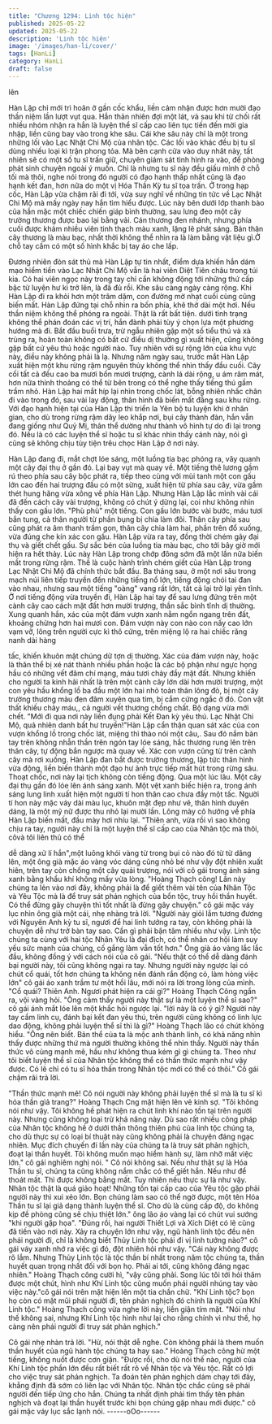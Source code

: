 ```yaml
---
title: "Chương 1294: Linh tộc hiện"
published: 2025-05-22
updated: 2025-05-22
description: 'Linh tộc hiện'
image: '/images/han-li/cover/'
tags: [HanLi]
category: HanLi
draft: false
---
```


lên

Hàn Lập chỉ mới trì hoãn ở gần cốc khẩu, liền cảm nhận được
hơn mười đạo thần niệm lần lượt vụt qua.
Hắn thản nhiên đợi một lát, và sau khi từ chối rất nhiều nhóm
nhận ra hắn là luyện thể sĩ cấp cao liên tục tiến đến mời gia nhập,
liền cũng bay vào trong khe sâu.
Cái khe sâu này chỉ là một trong những lối vào Lạc Nhật Chi Mộ
của nhân tộc. Các lối vào khác đều bị tu sĩ dùng nhiều loại kì trận
phong tỏa. Mà bên cạnh cửa vào duy nhât này, tất nhiên sẽ có
một số tu sĩ trấn giữ, chuyên giám sát tình hình ra vào, để phòng
phát sinh chuyện ngoài ý muốn.
Chỉ là nhưng tu sĩ này đều giấu mình ở chỗ tối mà thôi, nghe nói
trong đó người có đạo hạnh thấp nhất cũng là đạo hạnh kết đan,
hơn nữa do một vị Hóa Thần Kỳ tu sĩ tọa trấn.
Ở trong hạp cốc, Hàn Lập vừa chậm rãi đi tới, vừa suy nghĩ về
những tin tức về Lạc Nhật Chi Mộ mà mấy ngày nay hắn tìm hiểu
được.
Lúc này bên dưới lớp thanh bào của hắn mặc một chiếc chiến
giáp bình thường, sau lưng đeo một cây trường thương được bao
lại bằng vải.
Cán thương đen nhánh, nhưng phía cuối được khảm nhiều viên
tinh thạch màu xanh, lặng lẽ phát sáng.
Bản thân cây thương là màu bạc, nhất thời không thể nhìn ra là
làm bằng vật liệu gì.Ở chỗ tay cầm có một số hình khắc bị tay áo
che lấp.

Đương nhiên đòn sát thủ mà Hàn Lập tự tin nhất, điểm dựa khiến
hắn dám mạo hiểm tiến vào Lạc Nhật Chi Mộ vẫn là hai viên Diệt
Tiên châu trong túi kia. Có hai viên ngọc này trong tay chỉ cần
không động tới những thứ cấp bậc từ luyện hư kì trở lên, là đã đủ
rồi.
Khe sâu càng ngày càng rộng. Khi Hàn Lập đi ra khỏi hơn một
trăm dặm, con đường mờ nhạt cuối cùng cũng biến mất.
Hàn Lập đứng tại chỗ nhìn ra bốn phía, khẽ thở dài một hơi.
Nếu thần niệm không thể phóng ra ngoài. Thật là rất bất tiện.
dưới tình trạng không thể phán đoán các vị trí, hắn đành phải tùy
ý chọn lựa một phương hướng mà đi.
Bắt đầu buổi trưa, trừ ngẫu nhiên gặp một số tiểu thú và xà trùng
ra, hoàn toàn không có bất cứ điều dị thường gì xuất hiện, cũng
không gặp bất cứ yêu thú hoặc người nào.
Tuy nhiên với sự rộng lớn của khu vực này, điều này không phải
là lạ.
Nhưng năm ngày sau, trước mắt Hàn Lập xuất hiện một khu rừng
rậm nguyên thủy không thể nhìn thấy đầu cuối.
Cây cối tất cả đều cao ba mươi bốn mươi trượng, cành lá dài
rộng, u ám râm mát, hơn nữa thỉnh thoảng có thể từ bên trong có
thể nghe thấy tiếng thú gầm trầm nhỏ. Hàn Lập hai mắt híp lại
nhìn trong chốc lát, bỗng nhiên nhấc chân đi vào trong đó, sau vài
lay động, thân hình đã biến mất đằng sau khu rừng.
Với đạo hạnh hiện tại của Hàn Lập thi triển la Yên bộ tu luyện khi
ở nhân gian, cho dù trong rừng rậm dây leo khắp nơi, bụi cây
thành đàn, hắn vẫn đang giống như Quỷ Mị, thân thể dường như
thành vô hình tự do đi lại trong đó.
Nếu là có các luyện thể sĩ hoặc tu sĩ khác nhìn thấy cảnh này, nói
gì cũng sẽ không chịu tùy tiện trêu chọc Hàn Lập ở nơi này.

Hàn Lập đang đi, mắt chợt lóe sáng, một luồng tia bạc phóng ra,
vây quanh một cây đại thụ ở gần đó. Lại bay vụt mà quay về.
Một tiếng thê lương gầm rú theo phía sau cây bộc phát ra, tiếp
theo cùng với mùi tanh một con gấu lớn cao đến hai trượng đầu
có một sừng, xuất hiện từ phía sau cây, vừa gầm thét hung hăng
vừa xông về phía Hàn Lập.
Nhưng Hàn Lập lắc mình vài cái đã đến cách cây vài trượng,
không có chút ý dừng lại, coi như không nhìn thấy con gấu lớn.
"Phù phù" một tiếng. Con gấu lớn bước vài bước, máu tươi bắn
tung, cả thân người từ phần bụng bị chia làm đôi.
Thân cây phía sau cũng phát ra âm thanh trầm gọn, thân cây chia
làm hai, phần trên đổ xuống, vừa đúng che kín xác con gấu.
Hàn Lập vừa ra tay, đồng thời chém gãy đại thụ và giết chết gấu.
Sự sắc bén của luồng tia màu bạc, cho tới bây giờ mới hiện ra hết
thảy.
Lúc này Hàn Lập trong chớp đông sớm đã một lần nữa biến mất
trong rừng rậm.
Thế là cuộc hành trình chém giết của Hàn Lập trong Lạc Nhật Chi
Mộ đã chính thức bắt đầu.
Ba tháng sau, ở một nơi sâu trong mạch núi liên tiếp truyền đến
những tiếng nổ lớn, tiếng động chói tai đan vào nhau, nhưng sau
một tiếng "oàng" vang rất lớn, tất cả lại trở lại yên tĩnh.
Ở nơi tiếng động vừa truyền đi, Hàn Lập hai tay để sau lưng đứng
trên một cành cây cao cách mặt đất hơn mười trượng, thần sắc
bình tĩnh dị thường.
Xung quanh hắn, xác của một đám vượn xanh nằm ngổn ngang
trên đất, khoảng chừng hơn hai mươi con.
Đám vượn này con nào con nấy cao lớn vạm vỡ, lông trên người
cực kì thô cứng, trên miệng lộ ra hai chiếc răng nanh dài hàng

tấc, khiến khuôn mặt chúng dữ tợn dị thường.
Xác của đám vượn này, hoặc là thân thể bị xé nát thành nhiều
phần hoặc là các bộ phận như ngực họng hầu có những vết đâm
chí mạng, máu tươi chảy đầy mặt đất.
Nhưng khiến cho người ta kinh hãi nhất là trên một cành cây lớn
dài hơn mười trượng, một con yêu hầu khổng lồ ba đầu một lớn
hai nhỏ toàn thân lông đỏ, bị một cây trường thương màu đen
đâm xuyên qua tim, bị cắm cứng ngắc ở đó. Con vật thất khiếu
chảy máu,, cả người vết thương chồng chất. Bộ dạng vừa mới
chết.
"Mới đi qua nơi này liền đụng phải Kết Đan kỳ yêu thú. Lạc Nhật
Chi Mộ, quả nhiên danh bất hư truyền!"Hàn Lập cẩn thận quan
sát xác của con vượn khổng lồ trong chốc lát, miệng thì thào nói
một câu,. Sau đó nắm bàn tay trên không nhẫn thần trên ngón tay
lóe sáng, hắc thương rung lên trên thân cây, tự động bắn ngược
mà quay về.
Xác con vượn cũng từ trên cành cây mà rơi xuống.
Hàn Lập đan bắt được trường thương, lập tức thân hình vừa
động, liền biến thành một đạo hư ảnh trực tiếp mất hút trong rừng
sâu.
Thoạt chốc, nơi này lại tịch không còn tiếng động.
Qua một lúc lâu. Một cây đại thụ gần đó lóe lên ánh sáng xanh.
Một vệt xanh biếc hiện ra, trong ánh sáng lung linh xuất hiện một
người tí hon thân cao chưa đầy một tấc.
Người tí hon này mặc váy dài màu lục, khuôn mặt đẹp như vẽ,
thân hình duyên dáng, là một mỹ nữ được thu nhỏ lại mười lần.
Lông mày cô hướng về phía Hàn Lập biến mất, đầu mày hơi nhíu
lại.
"Thiên anh, vừa rồi vì sao không chịu ra tay, người này chỉ là một
luyện thể sĩ cấp cao của Nhân tộc mà thôi, côvà tôi liên thủ có thể

dễ dàng xử lí hắn",một luông khói vàng từ trong bụi cỏ nào đó từ
từ dâng lên, một ông già mặc áo vàng vóc dáng cũng nhỏ bé như
vậy đột nhiên xuất hiên, trên tay còn chống một cây quải trượng,
nói với cô gái trong ánh sáng xanh bằng khẩu khí không mấy vừa
lòng.
"Hoàng Thạch công! Lần này chúng ta lẻn vào nơi đây, không
phải là để giết thêm vài tên của Nhân Tộc và Yêu Tộc mà là để
truy sát phản nghịch của bổn tộc, truy hồi thần huyết. Có thể đừng
gây chuyện thì tốt nhất là đừng gây chuyện." cô gái mặc váy lục
nhìn ông già một cái, nhẹ nhàng trả lời.
"Người này giỏi lắm tương đương với Nguyên Anh kỳ tu sĩ, ngươi
để hai linh tướng ra tay, còn không phải là chuyện dễ như trở bàn
tay sao. Cần gì phải bận tâm nhiều như vậy. Linh tộc chúng ta
cùng với hai tộc Nhân Yêu là đại địch, có thể nhân cơ hội làm suy
yếu sức mạnh của chúng, cố gắng làm vẫn tốt hơn." Ông già áo
vàng lắc lắc đầu, không đồng ý với cách nói của cô gái.
"Nếu thật có thể dễ dàng đánh bại người này, tôi cũng không ngại
ra tay. Nhưng người này ngược lại có chút cổ quái, tốt hơn chúng
ta không nên đánh rắn động cỏ, làm hỏng việc lớn" cô gái áo xanh
trầm tư một hồi lâu, mới nói ra lời trong lòng của mình.
"Cổ quái? Thiên Anh. Ngươi phát hiện ra cái gì?" Hoàng Thạch
Công ngẩn ra, vội vàng hỏi.
"Ông cảm thấy người này thật sự là một luyện thể sĩ sao?" cô gái
ánh mắt lóe lên một khắc hỏi ngược lại. "lời này là có ý gì? Người
này tay cầm linh cụ, đánh bại kết đan yêu thú, trên người cũng
không có linh lực dao động, không phải luyện thể sĩ thì là gì?"
Hoàng Thạch lão có chút không hiểu.
"Ông nên biết. Bản thể của ta là mộc anh thành linh, có khả năng
nhìn thấy được những thứ mà người thường không thể nhìn thấy.
Người này thần thức vô cùng mạnh mẽ, hầu như không thua kém
gì gì chúng ta. Theo như tôi biết luyện thể sĩ của Nhân tộc không
thể có thần thức mạnh như vậy được. Có lẽ chỉ có tu sĩ hóa thần
trong Nhân tộc mới có thể có thôi." Cô gái chậm rãi trả lời.

"Thần thức mạnh mẽ! Cô nói người này không phải luyện thể sĩ
mà là tu sĩ kì hóa thần giả trang?" Hoàng Thạch Cng mặt hiện lên
vẻ kinh sợ.
"Tôi không nói như vậy. Tôi không hề phát hiện ra chút linh khí
nào tồn tại trên người này. Nhưng cũng không loại trừ khả năng
này. Dù sao rất nhiều công pháp của Nhân tộc không hề ở dưới
thần thông thiên phú của linh tộc chúng ta, cho dù thực sự có loại
bí thuật này cũng không phải là chuyện đáng ngạc nhiên. Mục
đích chuyến đi lần này của chúng ta là truy sát phản nghịch, đoạt
lại thần huyết. Tôi không muốn mạo hiểm hành sự, làm nhỡ mất
việc lớn." cô gái nghiêm nghị nói.
" Cô nói không sai. Nếu như thật sự là Hóa Thần tu sĩ, chúng ta
cũng không nắm chắc có thể giết hắn. Nếu như để thoát mất. Thì
được không bằng mất. Tuy nhiên nếu thực sự là như vậy. Nhân
tộc thật là quá giảo hoạt! Những tồn tại cấp cao của Yêu tộc gặp
phải người này thì xui xẻo lớn. Bọn chúng làm sao có thể ngờ
được, một tên Hóa Thần tu sĩ lại giả dạng thành luyện thể sĩ. Cho
dù là cùng cấp độ, do không kịp đề phòng cũng sẽ chịu thiệt lớn."
ông lão áo vàng lại có chút vui sướng "khi người gặp họa".
"Đúng rồi, hai người Thiết Lợi và Xích Diệt có lẽ cũng đã tiến vào
nơi này. Xảy ra chuyện lớn như vậy, ngũ hành linh tộc đều nên
phái người đi, chỉ là không biết Thủy Linh tộc phái đi vị linh tướng
nào?" cô gái váy xanh nhớ ra việc gì đó, đột nhiên hỏi như vậy.
"Cái này không được rõ lắm. Nhưng Thủy Linh tộc là tộc thần bí
nhất trong năm tộc chúng ta, thần huyết quan trọng nhất đối với
bọn họ. Phái ai tới, cũng không đáng ngạc nhiên." Hoàng Thạch
công cười hì, "vậy cũng phải. Song lúc tôi tới hỏi thăm được một
chút, hình như Khí Linh tộc cũng muốn phái người nhúng tay vào
việc này."cô gái nói trên mặt hiện lên một tia chần chừ.
"Khí Linh tộc? bọn họ còn có mặt mũi phái người đi, tên phản
nghịch đó chính là người của Khí Linh tộc." Hoàng Thạch công
vừa nghe lời này, liền giận tím mặt.
"Nói như thế không sai, nhưng Khí Linh tộc hình như lại cho rằng
chính vì như thế, họ càng nên phái người đi truy sát phản nghịch."

Cô gái nhẹ nhàn trả lời.
"Hừ, nói thật dễ nghe. Còn không phải là them muốn thần huyết
của ngũ hành tộc chúng ta hay sao." Hoàng Thạch công hừ một
tiếng, không nuốt được cơn giận.
"Được rồi, cho dù nói thế nào, người của Khí Linh tộc phần lớn
đều rất biết rất rõ về Nhân tộc và Yêu tộc. Rất có lợi cho việc truy
sát phản nghịch. Ta đoán tên phản nghịch dám chạy tới đây,
khẳng định đã sớm có liên lạc với Nhân tộc. Nhân tộc chắc cũng
sẽ phái người đến tiếp ứng cho hắn. Chúng ta nhất định phải tìm
thấy tên phản nghịch và đoạt lại thần huyết trước khi bọn chúng
gặp nhau mới được." cô gái mặc váy lục sắc lạnh nói.
------oOo------
